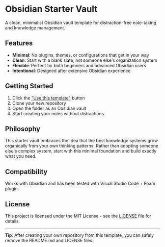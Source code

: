# Obsidian Starter Vault

A clean, minimalist Obsidian vault template for distraction-free note-taking and knowledge management.

## Features

- **Minimal**: No plugins, themes, or configurations that get in your way
- **Clean**: Start with a blank slate, not someone else's organization system
- **Flexible**: Perfect for both beginners and advanced Obsidian users
- **Intentional**: Designed after extensive Obsidian experience

## Getting Started

1. Click the ["Use this template"](https://github.com/markayers/obsidian-starter/generate) button
2. Clone your new repository
3. Open the folder as an Obsidian vault
4. Start creating your notes without distractions

## Philosophy

This starter vault embraces the idea that the best knowledge systems grow organically from your own thinking patterns. Rather than adopting someone else's complex system, start with this minimal foundation and build exactly what you need.

## Compatibility

Works with Obsidian and has been tested with Visual Studio Code + Foam plugin.

## License

This project is licensed under the MIT License - see the [LICENSE](LICENSE) file for details.

---

**Tip**: After creating your own repository from this template, you can safely remove the README.md and LICENSE files.